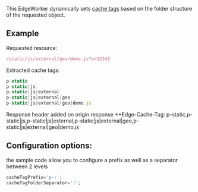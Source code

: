 This EdgeWorker dynamically sets [cache tags](https://learn.akamai.com/en-us/webhelp/fast-purge/fast-purge/GUID-64272BAE-BCB0-4F84-BA5A-8A21549A347D.html) based on the folder structure of the requested object.


## Example

Requested resource:

```javascript
/static/js/external/geo/demo.js?v=12345
```
Extracted cache tags:
```javascript
p-static
p-static|js
p-static|js|external
p-static|js|external|geo
p-static|js|external|geo|demo.js
```
Response header added on origin response
**Edge-Cache-Tag: p-static,p-static|js,p-static|js|external,p-static|js|external|geo,p-static|js|external|geo|demo.js

## Configuration options:

the sample code allow you to configure a prefix as well as a separator between 2 levels
```javascript
cacheTagPrefix='p--';
cacheTagFolderSeparator='|';
```
